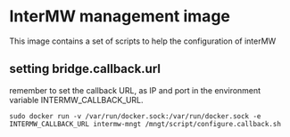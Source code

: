 # InterMW management image

This image contains a set of scripts to help the configuration of interMW

## setting bridge.callback.url

remember to set the callback URL, as IP and port in the environment variable INTERMW_CALLBACK_URL.

```sudo docker run -v /var/run/docker.sock:/var/run/docker.sock -e INTERMW_CALLBACK_URL intermw-mngt /mngt/script/configure.callback.sh```
